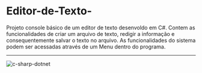 # Editor-de-Texto-
Projeto console básico de um editor de texto desenvoldo em C#.
Contem as funcionalidades de criar um arquivo de texto, redigir a informação e consequentemente salvar o texto no arquivo.
As funcionalidades do sistema podem ser acessadas através de um Menu dentro do programa.
_________________________________________________________________________________________________________________________
![c-sharp-dotnet](https://user-images.githubusercontent.com/111933424/199817546-f6613dac-1df2-425b-a486-1cb527a0a8a3.jpg)
